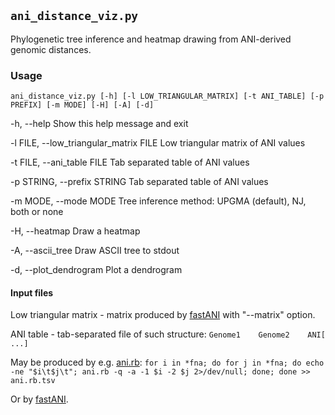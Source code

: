 ## `ani_distance_viz.py`

Phylogenetic tree inference and heatmap drawing from ANI-derived genomic distances.

### Usage

`ani_distance_viz.py [-h] [-l LOW_TRIANGULAR_MATRIX] [-t ANI_TABLE] [-p PREFIX] [-m MODE] [-H] [-A] [-d]`

-h, --help                              Show this help message and exit

-l FILE, --low_triangular_matrix FILE   Low triangular matrix of ANI values

-t FILE, --ani_table FILE               Tab separated table of ANI values

-p STRING, --prefix STRING              Tab separated table of ANI values

-m MODE, --mode MODE                    Tree inference method: UPGMA (default), NJ, both or none

-H, --heatmap                           Draw a heatmap

-A, --ascii_tree                        Draw ASCII tree to stdout

-d, --plot_dendrogram                   Plot a dendrogram

#### Input files

Low triangular matrix - matrix produced by [fastANI](https://github.com/ParBLiSS/FastANI) with "--matrix" option.

ANI table - tab-separated file of such structure: `Genome1    Genome2    ANI[   ...]`

May be produced by e.g. [ani.rb](https://github.com/lmrodriguezr/enveomics):
`for i in *fna; do for j in *fna; do echo -ne "$i\t$j\t"; ani.rb -q -a -1 $i -2 $j 2>/dev/null; done; done >> ani.rb.tsv`


Or by [fastANI](https://github.com/ParBLiSS/FastANI).

